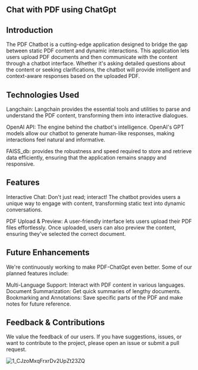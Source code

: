 ## Chat with PDF using ChatGpt
## Introduction
The PDF Chatbot is a cutting-edge application designed to bridge the gap between static PDF content and dynamic interactions. This application lets users upload PDF documents and then communicate with the content through a chatbot interface. Whether it's asking detailed questions about the content or seeking clarifications, the chatbot will provide intelligent and context-aware responses based on the uploaded PDF.

## Technologies Used
Langchain: Langchain provides the essential tools and utilities to parse and understand the PDF content, transforming them into interactive dialogues.

OpenAI API: The engine behind the chatbot's intelligence. OpenAI's GPT models allow our chatbot to generate human-like responses, making interactions feel natural and informative.

FAISS_db: provides the robustness and speed required to store and retrieve data efficiently, ensuring that the application remains snappy and responsive.

## Features
Interactive Chat: Don't just read; interact! The chatbot provides users a unique way to engage with content, transforming static text into dynamic conversations.

PDF Upload & Preview: A user-friendly interface lets users upload their PDF files effortlessly. Once uploaded, users can also preview the content, ensuring they've selected the correct document.


## Future Enhancements
We're continuously working to make PDF-ChatGpt even better. Some of our planned features include:

Multi-Language Support: Interact with PDF content in various languages.
Document Summarization: Get quick summaries of lengthy documents.
Bookmarking and Annotations: Save specific parts of the PDF and make notes for future reference.

## Feedback & Contributions
We value the feedback of our users. If you have suggestions, issues, or want to contribute to the project, please open an issue or submit a pull request.

![1_CJzoMxqFrxrDv2UpZt23ZQ](https://github.com/Mohamedballouch/pdf_chatgpt/assets/28219393/f1a30147-a827-401d-b173-33cd25bb1637)
